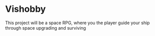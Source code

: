 # Vishobby

This project will be a space RPG, where you the player guide your ship through space upgrading and surviving

